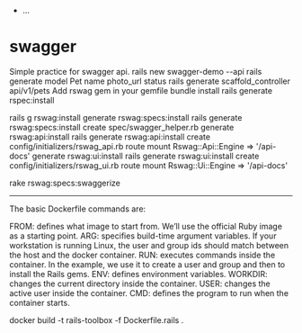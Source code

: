 * ...
# swagger
Simple practice for swagger api.
rails new swagger-demo --api
rails generate model Pet name photo_url status
rails generate scaffold_controller api/v1/pets
Add rswag gem in your gemfile
bundle install
rails generate rspec:install

rails g rswag:install
generate  rswag:specs:install
       rails  generate rswag:specs:install
      create  spec/swagger_helper.rb
    generate  rswag:api:install
       rails  generate rswag:api:install
      create  config/initializers/rswag_api.rb
       route  mount Rswag::Api::Engine => '/api-docs'
    generate  rswag:ui:install
       rails  generate rswag:ui:install
      create  config/initializers/rswag_ui.rb
       route  mount Rswag::Ui::Engine => '/api-docs'

rake rswag:specs:swaggerize


----------------------------------------------------------------

The basic Dockerfile commands are:

FROM: defines what image to start from. We’ll use the official Ruby image as a starting point.
ARG: specifies build-time argument variables. If your workstation is running Linux, the user and group ids should match between the host and the docker container.
RUN: executes commands inside the container. In the example, we use it to create a user and group and then to install the Rails gems.
ENV: defines environment variables.
WORKDIR: changes the current directory inside the container.
USER: changes the active user inside the container.
CMD: defines the program to run when the container starts.


docker build -t rails-toolbox -f Dockerfile.rails .
